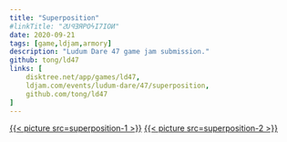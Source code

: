 ```yaml
---
title: "Superposition"
#linkTitle: "ꙄUꟼƎЯPOϟI7IOͶ"
date: 2020-09-21
tags: [game,ldjam,armory]
description: "Ludum Dare 47 game jam submission."
github: tong/ld47
links: [
	disktree.net/app/games/ld47,
	ldjam.com/events/ludum-dare/47/superposition,
	github.com/tong/ld47
]
---
```

<!-- [{{< image src=superposition-1.webp >}}](https://disktree.net/app/games/superposition/) -->
<!-- [{{< image src=superposition-2.webp >}}](https://disktree.net/app/games/superposition/) -->
[{{< picture src=superposition-1 >}}](https://disktree.net/app/games/superposition/)
[{{< picture src=superposition-2 >}}](https://disktree.net/app/games/superposition/)
